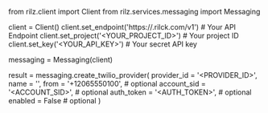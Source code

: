 from rilz.client import Client
from rilz.services.messaging import Messaging

client = Client()
client.set_endpoint('https://<REGION>.rilck.com/v1') # Your API Endpoint
client.set_project('<YOUR_PROJECT_ID>') # Your project ID
client.set_key('<YOUR_API_KEY>') # Your secret API key

messaging = Messaging(client)

result = messaging.create_twilio_provider(
    provider_id = '<PROVIDER_ID>',
    name = '<NAME>',
    from = '+12065550100', # optional
    account_sid = '<ACCOUNT_SID>', # optional
    auth_token = '<AUTH_TOKEN>', # optional
    enabled = False # optional
)
